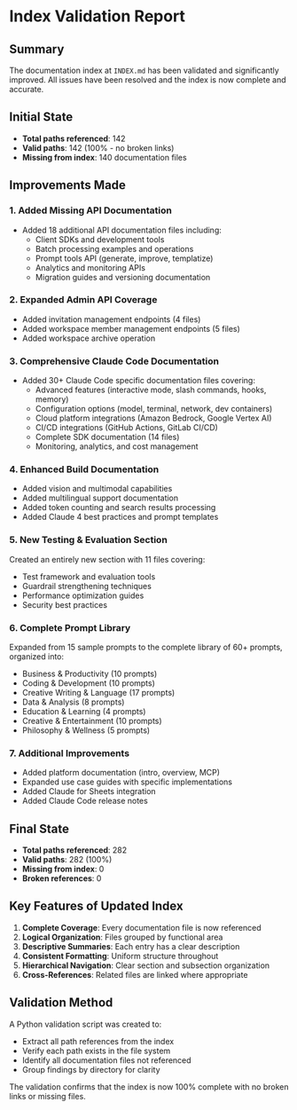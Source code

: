 # Index Validation Report

## Summary
The documentation index at `INDEX.md` has been validated and significantly improved. All issues have been resolved and the index is now complete and accurate.

## Initial State
- **Total paths referenced**: 142
- **Valid paths**: 142 (100% - no broken links)
- **Missing from index**: 140 documentation files

## Improvements Made

### 1. Added Missing API Documentation
- Added 18 additional API documentation files including:
  - Client SDKs and development tools
  - Batch processing examples and operations
  - Prompt tools API (generate, improve, templatize)
  - Analytics and monitoring APIs
  - Migration guides and versioning documentation

### 2. Expanded Admin API Coverage
- Added invitation management endpoints (4 files)
- Added workspace member management endpoints (5 files)
- Added workspace archive operation

### 3. Comprehensive Claude Code Documentation
- Added 30+ Claude Code specific documentation files covering:
  - Advanced features (interactive mode, slash commands, hooks, memory)
  - Configuration options (model, terminal, network, dev containers)
  - Cloud platform integrations (Amazon Bedrock, Google Vertex AI)
  - CI/CD integrations (GitHub Actions, GitLab CI/CD)
  - Complete SDK documentation (14 files)
  - Monitoring, analytics, and cost management

### 4. Enhanced Build Documentation
- Added vision and multimodal capabilities
- Added multilingual support documentation
- Added token counting and search results processing
- Added Claude 4 best practices and prompt templates

### 5. New Testing & Evaluation Section
Created an entirely new section with 11 files covering:
- Test framework and evaluation tools
- Guardrail strengthening techniques
- Performance optimization guides
- Security best practices

### 6. Complete Prompt Library
Expanded from 15 sample prompts to the complete library of 60+ prompts, organized into:
- Business & Productivity (10 prompts)
- Coding & Development (10 prompts)
- Creative Writing & Language (17 prompts)
- Data & Analysis (8 prompts)
- Education & Learning (4 prompts)
- Creative & Entertainment (10 prompts)
- Philosophy & Wellness (5 prompts)

### 7. Additional Improvements
- Added platform documentation (intro, overview, MCP)
- Expanded use case guides with specific implementations
- Added Claude for Sheets integration
- Added Claude Code release notes

## Final State
- **Total paths referenced**: 282
- **Valid paths**: 282 (100%)
- **Missing from index**: 0
- **Broken references**: 0

## Key Features of Updated Index
1. **Complete Coverage**: Every documentation file is now referenced
2. **Logical Organization**: Files grouped by functional area
3. **Descriptive Summaries**: Each entry has a clear description
4. **Consistent Formatting**: Uniform structure throughout
5. **Hierarchical Navigation**: Clear section and subsection organization
6. **Cross-References**: Related files are linked where appropriate

## Validation Method
A Python validation script was created to:
- Extract all path references from the index
- Verify each path exists in the file system
- Identify all documentation files not referenced
- Group findings by directory for clarity

The validation confirms that the index is now 100% complete with no broken links or missing files.